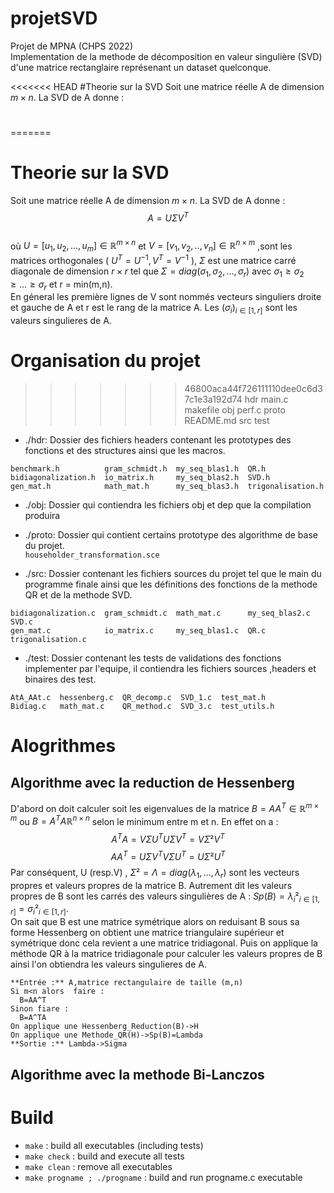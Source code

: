 # projetSVD  
Projet de MPNA (CHPS 2022)  
Implementation de la methode de décomposition en valeur singulière (SVD) d'une matrice rectanglaire représenant un dataset quelconque.

<<<<<<< HEAD
#Theorie sur la SVD
Soit une matrice réelle A de dimension $m \times n$. La SVD de A donne :  
#
=======
# Theorie sur la SVD
Soit une matrice réelle A de dimension $m \times n$. La SVD de A donne :  $$A=U \Sigma V^T$$  
où $U=[u_1,u_2,...,u_m] \in \mathbb{R}^{m\times n}$ et $V=[v_1,v_2,..,v_n] \in \mathbb{R}^{n\times m}$ ,sont les matrices orthogonales ( $U^T=U^{-1},V^T=V^{-1}$ ), $\Sigma$ est une matrice carré diagonale de dimension $r \times r$ tel que $\Sigma = diag(\sigma_1,\sigma_2,...,\sigma_r)$ avec $\sigma_1 \geq \sigma_2 \geq... \geq \sigma_r$ et r = min(m,n).  
En géneral les première lignes de V sont nommés vecteurs singuliers droite et gauche de A et r est le rang de la matrice A. Les $(\sigma_i)_{i \in {[1,r]}}$ sont les valeurs singulieres de A.
# Organisation du projet
>>>>>>> 46800aca44f726111110dee0c6d37c1e3a192d74
hdr  main.c  makefile  obj  perf.c  proto  README.md  src  test  

- ./hdr: Dossier des fichiers headers contenant les prototypes des fonctions et des  structures ainsi que les macros.
```   
benchmark.h          gram_schmidt.h  my_seq_blas1.h  QR.h  
bidiagonalization.h  io_matrix.h     my_seq_blas2.h  SVD.h  
gen_mat.h            math_mat.h      my_seq_blas3.h  trigonalisation.h  
```
- ./obj:  Dossier qui contiendra les fichiers obj et dep que la compilation produira  

- ./proto:  Dossier qui contient certains prototype des algorithme de base du projet.  
```householder_transformation.sce  ```

- ./src: Dossier contenant les fichiers sources du projet tel que le main du programme finale ainsi que les définitions des fonctions de la methode QR et de la methode SVD.
```
bidiagonalization.c  gram_schmidt.c  math_mat.c      my_seq_blas2.c  SVD.c  
gen_mat.c            io_matrix.c     my_seq_blas1.c  QR.c            trigonalisation.c  
```
- ./test:  Dossier contenant les tests de validations des fonctions implementer par l'equipe, il contiendra les fichiers sources ,headers et binaires des test.  
```
AtA_AAt.c  hessenberg.c  QR_decomp.c  SVD_1.c  test_mat.h  
Bidiag.c   math_mat.c    QR_method.c  SVD_3.c  test_utils.h  
```

# Alogrithmes 
## Algorithme avec la reduction de Hessenberg
D'abord on doit calculer soit les eigenvalues de la matrice $B=AA^T \in \mathbb{R}^{m\times m}$ ou $B=A^TA \mathbb{R}^{n\times n}$ selon le minimum entre m et n. En effet on a :
$$A^TA = V \Sigma U^T U \Sigma V^T = V \Sigma²V^T$$
$$AA^T = U \Sigma V^T V \Sigma U^T = U \Sigma²U^T$$
Par conséquent, U (resp.V) , $\Sigma²=\Lambda = diag(\lambda_1,...,\lambda_r)$  sont les vecteurs propres et valeurs propres de la matrice B. Autrement dit les valeurs propres de B sont les carrés des valeurs singulières de A :   $Sp(B) = \lambda_i²_{i \in {[1,r]}} = \sigma_i²_{i \in {[1,r]}}$.  
On sait que B est une matrice symétrique alors on reduisant B sous sa forme Hessenberg on obtient une matrice triangulaire supérieur et symétrique donc cela revient a une matrice tridiagonal. Puis on applique la méthode QR à la matrice tridiagonale pour calculer les valeurs propres de B ainsi l'on obtiendra les valeurs singulieres de A.
```
**Entrée :** A,matrice rectangulaire de taille (m,n)
Si m<n alors  faire :
  B=AA^T
Sinon fiare :
  B=A^TA 
On applique une Hessenberg_Reduction(B)->H
On applique une Methode_QR(H)->Sp(B)=Lambda
**Sortie :** Lambda->Sigma
```
## Algorithme avec la methode Bi-Lanczos
# Build
- `make` : build all executables (including tests)
- `make check` : build and execute all tests
- `make clean` : remove all executables
- `make progname ; ./progname` : build and run progname.c executable
